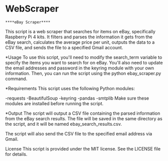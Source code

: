 # WebScraper

    ****eBay Scraper****
    
This script is a web scraper that searches for items on eBay, specifically Raspberry Pi 4 kits. 
It filters and parses the information it gets from the eBay search, calculates the average price per unit, outputs the data to a CSV file, and 
sends the file to a specified Gmail account.

*Usage
To use this script, you'll need to modify the search_term variable to specify the items you want to search for on eBay. 
You'll also need to update the email addresses and password in the keyring module with your own information. 
Then, you can run the script using the python ebay_scraper.py command.

*Requirements
This script uses the following Python modules:

-requests
-BeautifulSoup
-keyring
-pandas
-smtplib
Make sure these modules are installed before running the script.

*Output
The script will output a CSV file containing the parsed information from the eBay search results. 
The file will be saved in the same directory as the script, and it will be named ebay_search_results.csv.

The script will also send the CSV file to the specified email address via Gmail.

License
This script is provided under the MIT license. See the LICENSE file for details.
